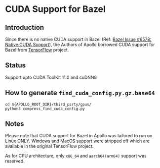 # CUDA Support for Bazel

## Introduction

Since there is no native CUDA support in Bazel (Ref:
[Bazel Issue #6578: Native CUDA Support](https://github.com/bazelbuild/bazel/issues/6578)),
the Authors of Apollo borrowed CUDA support for Bazel from
[TensorFlow](https://https://github.com/tensorflow/tensorflow) project.

## Status

Support upto CUDA ToolKit 11.0 and cuDNN8

## How to generate `find_cuda_config.py.gz.base64`

```
cd ${APOLLO_ROOT_DIR}/third_party/gpus/
python3 compress_find_cuda_config.py
```

## Notes

Please note that CUDA support for Bazel in Apollo was tailored to run on Linux
ONLY. Windows and MacOS support were stripped off which are available in the
original TensorFlow project.

As for CPU architecture, only `x86_64` and `aarch64(arm64)` support was
reserved.

